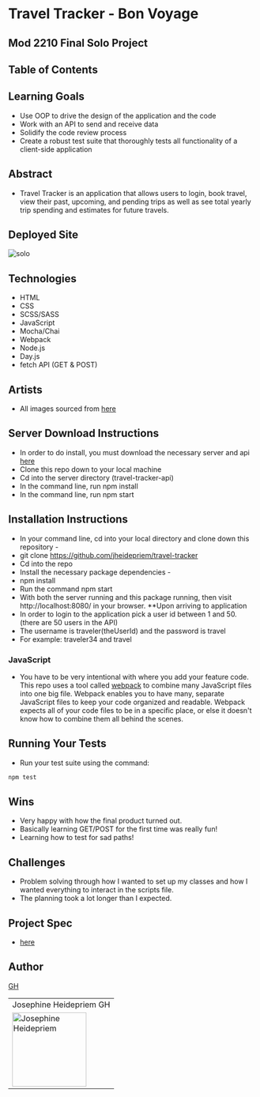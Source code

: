 # Travel Tracker - Bon Voyage

## Mod 2210 Final Solo Project

## Table of Contents

## Learning Goals

- Use OOP to drive the design of the application and the code
- Work with an API to send and receive data
- Solidify the code review process
- Create a robust test suite that thoroughly tests all functionality of a client-side application

## Abstract

- Travel Tracker is an application that allows users to login, book travel, view their past, upcoming, and pending trips as well as see total yearly trip spending and estimates for future travels. 

## Deployed Site 

![solo](https://user-images.githubusercontent.com/108428451/212980871-f226a767-014a-4df5-8f05-99f57e9fe966.gif)

## Technologies
- HTML
- CSS
- SCSS/SASS
- JavaScript
- Mocha/Chai
- Webpack
- Node.js
- Day.js
- fetch API (GET & POST)

## Artists

- All images sourced from [here](https://stock.adobe.com/)

## Server Download Instructions

- In order to do install, you must download the necessary server and api [here](https://github.com/turingschool-examples/travel-tracker-api)
- Clone this repo down to your local machine
- Cd into the server directory (travel-tracker-api)
- In the command line, run npm install
- In the command line, run npm start

## Installation Instructions

- In your command line, cd into your local directory and clone down this repository -
- git clone https://github.com/jheidepriem/travel-tracker
- Cd into the repo
- Install the necessary package dependencies -
- npm install
- Run the command npm start
- With both the server running and this package running, then visit http://localhost:8080/ in your browser. **Upon       arriving to application
- In order to login to the application pick a user id between 1 and 50. (there are 50 users in the API)
- The username is traveler(theUserId) and the password is travel
- For example: traveler34 and travel

### JavaScript

- You have to be very intentional with where you add your feature code. This repo uses a tool called [webpack](https://webpack.js.org/) to combine many JavaScript files into one big file. Webpack enables you to have many, separate JavaScript files to keep your code organized and readable. Webpack expects all of your code files to be in a specific place, or else it doesn't know how to combine them all behind the scenes.

## Running Your Tests

- Run your test suite using the command:

```bash
npm test
```
## Wins
- Very happy with how the final product turned out.
- Basically learning GET/POST for the first time was really fun!
- Learning how to test for sad paths! 

## Challenges

- Problem solving through how I wanted to set up my classes and how I wanted everything to interact in the scripts file. 
- The planning took a lot longer than I expected. 

## Project Spec

- [here](https://frontend.turing.edu/projects/travel-tracker.html)

## Author 

[GH](https://github.com/jheidepriem/travel-tracker)

<table>
    <tr>
        <td> Josephine Heidepriem <a https://github.com/jheidepriem">GH</td>
    </tr>
<td><img src="https://avatars.githubusercontent.com/u/108428451?v=4" alt="Josephine Heidepriem"
 width="150" height="auto" /></td>
</table>
  


